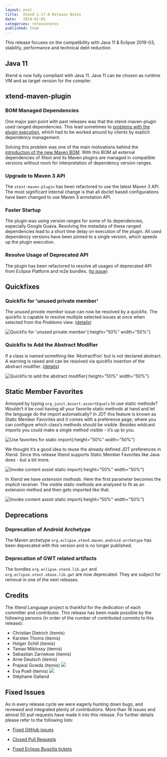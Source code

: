 ```yaml
---
layout: post
title:  Xtend 2.17.0 Release Notes
date:   2019-03-05
categories: releasenotes
published: true
---
```


This release focuses on the compatibility with Java 11 & Eclipse 2019-03, stability, performance and technical debt reduction.

## Java 11

Xtend is now fully compliant with Java 11. Java 11 can be chosen as runtime VM and as target version for the compiler.


## xtend-maven-plugin

### BOM Managed Dependencies

One major pain point with past releases was that the xtend-maven-plugin used ranged dependencies. This lead sometimes to [problems with the plugin execution](https://github.com/eclipse/xtext/issues/1231), which had to be worked around by clients by explicit dependency management.

Solving this problem was one of the main motivations behind the [introduction of the new Maven BOM](https://www.eclipse.dev/Xtext/releasenotes.html#/releasenotes/2019/03/05/version-2-17-0). With this BOM all external dependencies of Xtext and its Maven plugins are managed in compatible versions without room for interpretation of dependency version ranges.

### Upgrade to Maven 3 API

The `xtext-maven-plugin` has been refactored to use the latest Maven 3 API. The most significant internal change is that all doclet based configurations have been changed to use Maven 3 annotation API.

### Faster Startup

The plugin was using version ranges for some of its dependencies, especially Google Guava. Resolving the metadata of these ranged dependencies lead to a short time delay on execution of the plugin. All used dependency versions have been pinned to a single version, which speeds up the plugin execution.

### Resolve Usage of Deprecated API

The plugin has been refactored to resolve all usages of deprecated API from Eclipse Platform and m2e bundles. ([to issue](https://github.com/eclipse/xtext-xtend/issues/647))


## Quickfixes

### Quickfix for 'unused private member'

The _unused private member_ issue can now be resolved by a quickfix. The quickfix is capable to resolve multiple selected issues at once when selected from the _Problems_ view. ([details](https://github.com/eclipse/xtext-xtend/issues/671))

![Quickfix for 'unused private member']({{site.baseurl}}/images/releasenotes/2_17_Xtend-quickfix-remove-unused-member.gif){:height="50%" width="50%"}


### Quickfix to Add the Abstract Modifier

If a class is named something like 'AbstractFoo' but is not declared abstract. A warning is raised and can be resolved via quickfix insertion of the abstract modifier. ([details](https://github.com/eclipse/xtext-xtend/issues/719))

![Quickfix to add the abstract modifier]({{site.baseurl}}/images/releasenotes/2_17_Xtend-quickfix-add-abstract-modifier-bc-classname.gif){:height="50%" width="50%"}

## Static Member Favorites

Annoyed by typing `org.junit.Assert.assertEquals` to use static methods? Wouldn’t it be cool having all your favorite static methods at hand and let the language do the import automatically? In JDT this feature is known as Static Member Favorites and it comes with a preference page, where you can configure which class’s methods should be visible. Besides wildcard imports you could make a single method visible - it’s up to you.

![Use favorites for static import]({{site.baseurl}}/images/releasenotes/2_17_Xtend-static-favorites_1.gif){:height="50%" width="50%"}

We thought it’s a good idea to reuse the already defined JDT preferences in Xtend. Since this release Xtend supports Static Member Favorites like Java does - but a bit more.

![Invoke content assist static import]({{site.baseurl}}/images/releasenotes/2_17_Xtend-static-favorites_2.png){:height="50%" width="50%"}

In Xtend we have _extension methods_. Here the first parameter becomes the implicit receiver. The visible static methods are analysed to fit as an extension method and then gets imported like that. 

![Invoke content assist static import]({{site.baseurl}}/images/releasenotes/2_17_Xtend-static-favorites_3.png){:height="50%" width="50%"}

## Deprecations

### Deprecation of Android Archetype

The Maven archetype `org.eclipse.xtend.maven.android.archetype` has been deprecated with this version and is no longer published.

### Deprecation of GWT related artifacts

The bundles `org.eclipse.xtend.lib.gwt` and `org.eclipse.xtext.xbase.lib.gwt` are now deprecated. They are subject for removal in one of the next releases.

## Credits

The Xtend Language project is thankful for the dedication of each committer and contributor. This release has been made possible by the following persons (in order of the number of contributed commits to this release):

- Christian Dietrich (itemis)
- Karsten Thoms (itemis)
- Holger Schill (itemis)
- Tamas Miklossy (itemis)
- Sebastian Zarnekow (itemis)
- Arne Deutsch (itemis)
- Prajwal Gowda (itemis) ![](https://img.shields.io/badge/-first%20time%20contributor-green.svg)
- Eva Poell (itemis) ![](https://img.shields.io/badge/-first%20time%20contributor-green.svg)
- Stéphane Galland


## Fixed Issues

As in every release cycle we were eagerly hunting down bugs, and reviewed and integrated plenty of contributions. More than 18 issues and almost 50 pull requests have made it into this release. For further details please refer to the following lists:

* [Fixed GitHub issues](https://github.com/search?q=is%3Aissue+milestone%3ARelease_2.17+is%3Aclosed+repo%3Aeclipse%2Fxtext-xtend&type=Issues)

* [Closed Pull Requests](https://github.com/search?q=is%3Apr+milestone%3ARelease_2.17+is%3Aclosed+repo%3Aeclipse%2Fxtext-xtend&type=Issues)

* [Fixed Eclipse Bugzilla tickets](https://bugs.eclipse.org/bugs/buglist.cgi?bug_status=RESOLVED&bug_status=VERIFIED&bug_status=CLOSED&classification=Modeling&classification=Tools&columnlist=product%2Ccomponent%2Cassigned_to%2Cbug_status%2Cresolution%2Cshort_desc%2Cchangeddate%2Ckeywords&f0=OP&f1=OP&f3=CP&f4=CP&known_name=Xtext%202.17&list_id=16618269&product=TMF&product=Xtend&query_based_on=Xtext%202.17&query_format=advanced&status_whiteboard=v2.17&status_whiteboard_type=allwordssubstr)
